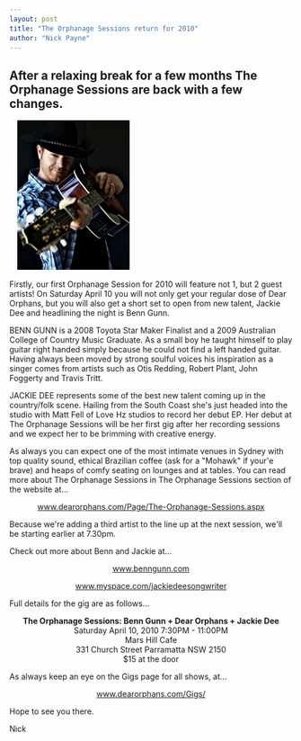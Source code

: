 ```yaml
---
layout: post
title: "The Orphanage Sessions return for 2010"
author: "Nick Payne"
---
```


## After a relaxing break for a few months The Orphanage Sessions are back with a few changes. 

<div class="right" style="margin: 0 0 1em 1em;"><img src="/images/2010/3/Benn-Gunn-small.jpeg" alt="Benn Gunn" /></div>

Firstly, our first Orphanage Session for 2010 will feature not 1, but 2 guest artists! On Saturday April 10 you will not only get your regular dose of Dear Orphans, but you will also get a short set to open from new talent, Jackie Dee and headlining the night is Benn Gunn.

BENN GUNN is a 2008 Toyota Star Maker Finalist and a 2009 Australian College of Country Music Graduate. As a small boy he taught himself to play guitar right handed simply because he could not find a left handed guitar. Having always been moved by strong soulful voices his inspiration as a singer comes from artists such as Otis Redding, Robert Plant, John Foggerty and Travis Tritt.

<p>JACKIE DEE represents some of the best new talent coming up in the country/folk scene. Hailing from the South Coast she's just headed into the studio with Matt Fell of Love Hz studios to record her debut EP. Her debut at The Orphanage Sessions will be her first gig after her recording sessions and we expect her to be brimming with creative energy.</p>
<p>As always you can expect one of the most intimate venues in Sydney with top quality sound, ethical Brazilian coffee (ask for a "Mohawk" if your'e brave) and heaps of comfy seating on lounges and at tables. You can read more about The Orphanage Sessions in The Orphanage Sessions section of the website at...</p>
<p style="text-align: center;"><a href="/Page/The-Orphanage-Sessions.aspx">www.dearorphans.com/Page/The-Orphanage-Sessions.aspx</a></p>
<p style="text-align: left;">Because we're adding a third artist to the line up at the next session, we'll be starting earlier at 7.30pm.</p>
<p style="text-align: left;">Check out more about Benn and Jackie at...</p>
<p style="text-align: center;"><a href="http://www.benngunn.com.au/" target="_blank">www.benngunn.com</a></p>
<p style="text-align: center;"><a href="http://www.myspace.com/jackiedeesongwriter" target="_blank">www.myspace.com/jackiedeesongwriter</a></p>
<p style="text-align: left;">Full details for the gig are as follows...</p>
<p style="text-align: center;"><strong>The Orphanage Sessions: Benn Gunn + Dear Orphans + Jackie Dee</strong><br /> Saturday April 10, 2010 7:30PM - 11:00PM<br /> Mars Hill Cafe<br />331 Church Street Parramatta NSW 2150<br />$15 at the door</p>
<p>As always keep an eye on the Gigs page for all shows, at...</p>
<p style="text-align: center;"><a href="/Gigs/">www.dearorphans.com/Gigs/</a></p>
<p style="text-align: left;">Hope to see you there.</p>
<p style="text-align: left;">Nick</p>
